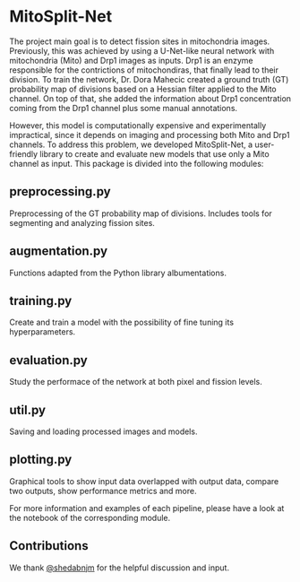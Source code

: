 # MitoSplit-Net
The project main goal is to detect fission sites in mitochondria images. Previously, this was achieved by using a U-Net-like neural network with mitochondria (Mito) and Drp1 images as inputs. Drp1 is an enzyme responsible for the contrictions of mitochondiras, that finally lead to their division. To train the network, Dr. Dora Mahecic created a ground truth (GT) probability map of divisions based on a Hessian filter applied to the Mito channel. On top of that, she added the information about Drp1 concentration coming from the Drp1 channel plus some manual annotations. 

However, this model is computationally expensive and experimentally impractical, since it depends on imaging and processing both Mito and Drp1 channels. To address this problem, we developed MitoSplit-Net, a user-friendly library to create and evaluate new models that use only a Mito channel as input. This package is divided into the following modules:

## preprocessing.py
Preprocessing of the GT probability map of divisions. Includes tools for segmenting and analyzing fission sites. 

## augmentation.py
Functions adapted from the Python library albumentations.

## training.py
Create and train a model with the possibility of fine tuning its hyperparameters.

## evaluation.py
Study the performace of the network at both pixel and fission levels.

## util.py
Saving and loading processed images and models.

## plotting.py
Graphical tools to show input data overlapped with output data, compare two outputs, show performance metrics and more.

For more information and examples of each pipeline, please have a look at the notebook of the corresponding module.

## Contributions
We thank [@shedabnjm](https://github.com/shedabnjm) for the helpful discussion and input.
